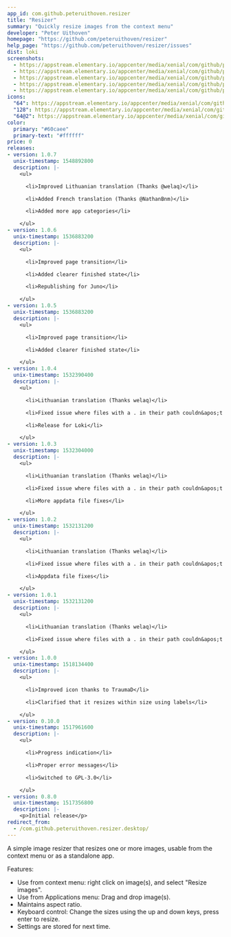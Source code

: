 ```yaml
---
app_id: com.github.peteruithoven.resizer
title: "Resizer"
summary: "Quickly resize images from the context menu"
developer: "Peter Uithoven"
homepage: "https://github.com/peteruithoven/resizer"
help_page: "https://github.com/peteruithoven/resizer/issues"
dist: loki
screenshots:
  - https://appstream.elementary.io/appcenter/media/xenial/com/github/peteruithoven.resizer/704732053EABD546BC1D436FEDE6817B/screenshots/image-1_orig.png
  - https://appstream.elementary.io/appcenter/media/xenial/com/github/peteruithoven.resizer/704732053EABD546BC1D436FEDE6817B/screenshots/image-2_orig.png
  - https://appstream.elementary.io/appcenter/media/xenial/com/github/peteruithoven.resizer/704732053EABD546BC1D436FEDE6817B/screenshots/image-3_orig.png
  - https://appstream.elementary.io/appcenter/media/xenial/com/github/peteruithoven.resizer/704732053EABD546BC1D436FEDE6817B/screenshots/image-4_orig.png
  - https://appstream.elementary.io/appcenter/media/xenial/com/github/peteruithoven.resizer/704732053EABD546BC1D436FEDE6817B/screenshots/image-5_orig.png
icons:
  "64": https://appstream.elementary.io/appcenter/media/xenial/com/github/peteruithoven.resizer/704732053EABD546BC1D436FEDE6817B/icons/64x64/com.github.peteruithoven.resizer_com.github.peteruithoven.resizer.png
  "128": https://appstream.elementary.io/appcenter/media/xenial/com/github/peteruithoven.resizer/704732053EABD546BC1D436FEDE6817B/icons/128x128/com.github.peteruithoven.resizer_com.github.peteruithoven.resizer.png
  "64@2": https://appstream.elementary.io/appcenter/media/xenial/com/github/peteruithoven.resizer/704732053EABD546BC1D436FEDE6817B/icons/64x64@2/com.github.peteruithoven.resizer_com.github.peteruithoven.resizer.png
color:
  primary: "#60caee"
  primary-text: "#ffffff"
price: 0
releases:
- version: 1.0.7
  unix-timestamp: 1548892800
  description: |-
    <ul>

      <li>Improved Lithuanian translation (Thanks @welaq)</li>

      <li>Added French translation (Thanks @NathanBnm)</li>

      <li>Added more app categories</li>

    </ul>
- version: 1.0.6
  unix-timestamp: 1536883200
  description: |-
    <ul>

      <li>Improved page transition</li>

      <li>Added clearer finished state</li>

      <li>Republishing for Juno</li>

    </ul>
- version: 1.0.5
  unix-timestamp: 1536883200
  description: |-
    <ul>

      <li>Improved page transition</li>

      <li>Added clearer finished state</li>

    </ul>
- version: 1.0.4
  unix-timestamp: 1532390400
  description: |-
    <ul>

      <li>Lithuanian translation (Thanks welaq)</li>

      <li>Fixed issue where files with a . in their path couldn&apos;t be resized (Thanks inhji)</li>

      <li>Release for Loki</li>

    </ul>
- version: 1.0.3
  unix-timestamp: 1532304000
  description: |-
    <ul>

      <li>Lithuanian translation (Thanks welaq)</li>

      <li>Fixed issue where files with a . in their path couldn&apos;t be resized (Thanks inhji)</li>

      <li>More appdata file fixes</li>

    </ul>
- version: 1.0.2
  unix-timestamp: 1532131200
  description: |-
    <ul>

      <li>Lithuanian translation (Thanks welaq)</li>

      <li>Fixed issue where files with a . in their path couldn&apos;t be resized (Thanks inhji)</li>

      <li>Appdata file fixes</li>

    </ul>
- version: 1.0.1
  unix-timestamp: 1532131200
  description: |-
    <ul>

      <li>Lithuanian translation (Thanks welaq)</li>

      <li>Fixed issue where files with a . in their path couldn&apos;t be resized (Thanks inhji)</li>

    </ul>
- version: 1.0.0
  unix-timestamp: 1518134400
  description: |-
    <ul>

      <li>Improved icon thanks to TraumaD</li>

      <li>Clarified that it resizes within size using labels</li>

    </ul>
- version: 0.10.0
  unix-timestamp: 1517961600
  description: |-
    <ul>

      <li>Progress indication</li>

      <li>Proper error messages</li>

      <li>Switched to GPL-3.0</li>

    </ul>
- version: 0.8.0
  unix-timestamp: 1517356800
  description: |-
    <p>Initial release</p>
redirect_from:
  - /com.github.peteruithoven.resizer.desktop/
---
```


<p>A simple image resizer that resizes one or more images, usable from the context menu or as a standalone app.</p>
<p>Features:</p>
<ul>
  <li>Use from context menu: right click on image(s), and select &quot;Resize images&quot;.</li>
  <li>Use from Applications menu: Drag and drop image(s).</li>
  <li>Maintains aspect ratio.</li>
  <li>Keyboard control: Change the sizes using the up and down keys, press enter to resize.</li>
  <li>Settings are stored for next time.</li>
</ul>